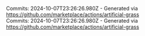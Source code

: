 Commits: 2024-10-07T23:26:26.980Z - Generated via https://github.com/marketplace/actions/artificial-grass
<br>
Commits: 2024-10-07T23:26:26.980Z - Generated via https://github.com/marketplace/actions/artificial-grass
<br>
